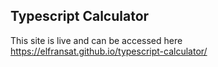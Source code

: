 ## Typescript Calculator

This site is live and can be accessed here https://elfransat.github.io/typescript-calculator/
